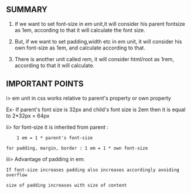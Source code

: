 SUMMARY
-------

1. if we want to set font-size in em unit,it will consider his parent fontsize as 1em, according to that it will calculate the font size.

2. But, if we want to set padding,width etc in em unit, it will consider his own font-size as 1em, and calculate according to that.

3. There is another unit called rem, it will consider html/root as 1rem, according to that it will calculate.


IMPORTANT POINTS
----------------

i> em unit in css works relative to parent's property or own property

Ex- If parent's font size is 32px and child's font size is 2em then it is equal to 2*32px = 64px

ii> for font-size it is inherited from parent : 

        1 em = 1 * parent's font-size

    for padding, margin, border : 1 em = 1 * own font-size

iii> Advantage of padding in em: 
    
    If font-size increases padding also increases accordingly avoiding overflow

    size of padding increases with size of content

    